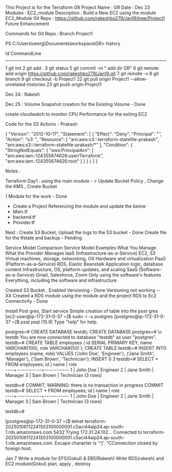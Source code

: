 This Project is for the Terraform GR 
Project Name : GR
Date : Dec 23
Modules : EC2_module
Description : Build a New EC2 using the module EC2_Module
Git Repo : https://github.com/rakeshbs279/Jan19/tree/Project1 
Future Enhancement


Commands for Git Repo : Branch Project1

PS C:\Users\veerg\Documents\workspace\GR> history

  Id CommandLine                                                                                                                                                                   
  -- -----------
   1 git init
   2 git add .
   3 git status
   5 git commit -m " add dir GR"
   6 git remote add origin https://github.com/rakeshbs279/Jan19.git
   7 git remote -v
   8 git branch
   9 git checkout -b Project1
  22 git pull origin Project1 --allow-unrelated-histories
  23 git push origin Project1

Dec 24 : Rakesh

Dec 25 : 
Volume Snapshot creation for the Existing  Volume - Done 

create cloudwatch to monitor CPU Performance for the exiting EC2


Code for the S3 Actions - Prakash 

{
"Version": "2012-10-17",
"Statement": [
{
"Effect": "Deny",
"Principal": "*",
"Action": "s3:*
",
"Resource": [
"arn:aws:s3:::terraform-statefile-prakash",
"arn:aws:s3:::terraform-statefile-prakash/*"
],
"Condition": {
"StringNotEquals": {
"aws:PrincipalArn": [
"arn:aws:iam::124355674626:user/Terraform",
"arn:aws:iam::124355674626:root"
]
}
}
}
]
}

Notes : 

Terraform Day1 : using the main module - > Update Bucket Policy , Change the KMS , Create Bucket

1 Module for the work - Done 
- Create a Project Referencing the module and update the below
- Main.tf
- backend.tf
- Provider.tf

Next : Create S3 Bucket, Upload the logs to the S3 bucket - Done
Create file for the tfstate and backup - Pending


Service Model Comparison
Service Model	Examples	What You Manage	What the Provider Manages
IaaS (Infrastructure-as-a-Service)	EC2, S3	Virtual machines, storage, networking, OS	Hardware and virtualization
PaaS (Platform-as-a-Service)	RDS, Elastic Beanstalk	Application logic, database content	Infrastructure, OS, platform updates, and scaling
SaaS (Software-as-a-Service)	Gmail, Salesforce, Zoom	Only using the software's features	Everything, including the software and infrastructure

Created S3 Bucket , Enabled Versioning - Done
Versioning not working -- XX 
Created a RDS module using the module and the project 
RDS to Ec2 Connectivity - Done


Install Post gres, Start service 
Simple creation of table into the post gres
[ec2-user@ip-172-31-0-37 ~]$ sudo -i -u postgres
[postgres@ip-172-31-0-37 ~]$ psql
psql (15.9)
Type "help" for help.

postgres=# CREATE DATABASE testdb;
CREATE DATABASE
postgres=# \c testdb
You are now connected to database "testdb" as user "postgres".
testdb=# CREATE TABLE employees (
id SERIAL PRIMARY KEY,
name VARCHAR(100),
role VARCHAR(50)
);
CREATE TABLE
testdb=# INSERT INTO employees (name, role) VALUES
('John Doe', 'Engineer'),
('Jane Smith', 'Manager'),
('Sam Brown', 'Technician');
INSERT 0 3
testdb=# SELECT * FROM employees;
id |    name    |    role    
----+------------+------------
1 | John Doe   | Engineer
2 | Jane Smith | Manager
3 | Sam Brown  | Technician
(3 rows)

testdb=# COMMIT;
WARNING:  there is no transaction in progress
COMMIT
testdb=# SELECT * FROM employees;
id |    name    |    role    
----+------------+------------
1 | John Doe   | Engineer
2 | Jane Smith | Manager
3 | Sam Brown  | Technician
(3 rows)

testdb=# 

[postgres@ip-172-31-0-37 ~]$ telnet terraform-20250106112241503100000001.c5aci44aip24.ap-south-1.rds.amazonaws.com 5432
Trying 172.31.24.102...
Connected to terraform-20250106112241503100000001.c5aci44aip24.ap-south-1.rds.amazonaws.com.
Escape character is '^]'.
^CConnection closed by foreign host.


Jan 7
Write a module for EFS(Gokul) & EBS(Rakesh)
Write RDS(rakesh) and EC2 module(Gokul)
plan, apply , destroy 